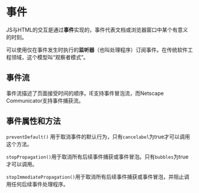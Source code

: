 # 事件

JS与HTML的交互是通过**事件**实现的，事件代表文档或浏览器窗口中某个有意义的时刻。

可以使用仅在事件发生时执行的**监听器**（也叫处理程序）订阅事件。在传统软件工程领域，这个模型叫“观察者模式”。



## 事件流

事件流描述了页面接受时间的顺序。IE支持事件冒泡流，而Netscape Communicator支持事件捕获流。

## 事件属性和方法

`preventDefault()`  用于取消事件的默认行为，只有`cancelabel`为true才可以调用这个方法。

`stopPropagation()`用于取消所有后续事件捕获或事件冒泡。只有`bubbles`为true才可以调用。

`stopImmediatePropagation()`用于取消所有后续事件捕获或事件冒泡，并阻止调用任何后续事件处理程序。